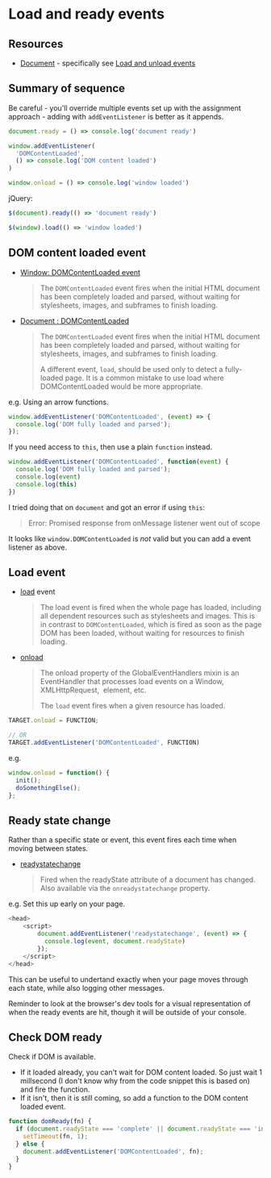 # Load and ready events


## Resources

- [Document](https://developer.mozilla.org/en-US/docs/Web/API/Document) - specifically see [Load and unload events](https://developer.mozilla.org/en-US/docs/Web/API/Document#load_unload_events)


## Summary of sequence

Be careful - you'll override multiple events set up with the assignment approach - adding with `addEventListener` is better as it appends.

```javascript
document.ready = () => console.log('document ready')

window.addEventListener(
  'DOMContentLoaded', 
  () => console.log('DOM content loaded')
)

window.onload = () => console.log('window loaded')
```

jQuery:

```javascript
$(document).ready(() => 'document ready')

$(window).load(() => 'window loaded')
```


## DOM content loaded event

- [Window: DOMContentLoaded event](https://developer.mozilla.org/en-US/docs/Web/API/Window/DOMContentLoaded_event)
    > The `DOMContentLoaded` event fires when the initial HTML document has been completely loaded and parsed, without waiting for stylesheets, images, and subframes to finish loading.
- [Document : DOMContentLoaded](https://developer.mozilla.org/en-US/docs/Web/API/Window/DOMContentLoaded_event)
    > The `DOMContentLoaded` event fires when the initial HTML document has been completely loaded and parsed, without waiting for stylesheets, images, and subframes to finish loading.
    > 
    > A different event, `load`, should be used only to detect a fully-loaded page. It is a common mistake to use load where DOMContentLoaded would be more appropriate.


e.g. Using an arrow functions.

```javascript
window.addEventListener('DOMContentLoaded', (event) => {
  console.log('DOM fully loaded and parsed');
});
```

If you need access to `this`, then use a plain `function` instead.

```javascript
window.addEventListener('DOMContentLoaded', function(event) {
  console.log('DOM fully loaded and parsed');
  console.log(event)
  console.log(this)
})
```

I tried doing that on `document` and got an error if using `this`:

> Error: Promised response from onMessage listener went out of scope

It looks like `window.DOMContentLoaded` is _not_ valid but you can add a event listener as above.


## Load event

- [load](https://developer.mozilla.org/en-US/docs/Web/API/Window/load_event) event
    > The load event is fired when the whole page has loaded, including all dependent resources such as stylesheets and images. This is in contrast to `DOMContentLoaded`, which is fired as soon as the page DOM has been loaded, without waiting for resources to finish loading.
- [onload](https://developer.mozilla.org/en-US/docs/Web/API/GlobalEventHandlers/onload) 
    > The onload property of the GlobalEventHandlers mixin is an EventHandler that processes load events on a Window, XMLHttpRequest, <img> element, etc.
    > 
    > The `load` event fires when a given resource has loaded.

```javascript
TARGET.onload = FUNCTION;

// OR
TARGET.addEventListener('DOMContentLoaded', FUNCTION)
```

e.g.

```javascript
window.onload = function() {
  init();
  doSomethingElse();
};
```


## Ready state change

Rather than a specific state or event, this event fires each time when moving between states.

- [readystatechange](https://developer.mozilla.org/en-US/docs/Web/API/Document/readystatechange_event)
    > Fired when the readyState attribute of a document has changed. Also available via the `onreadystatechange` property. 

e.g. Set this up early on your page.

```javascript
<head>
    <script>
        document.addEventListener('readystatechange', (event) => {
          console.log(event, document.readyState)
        });
    </script>
</head>
```

This can be useful to undertand exactly when your page moves through each state, while also logging other messages.

Reminder to look at the browser's dev tools for a visual representation of when the ready events are hit, though it will be outside of your console.


## Check DOM ready

Check if DOM is available. 

- If it loaded already, you can't wait for DOM content loaded. So just wait 1 millsecond (I don't know why from the code snippet this is based on) and fire the function.
- If it isn't, then it is still coming, so add a function to the DOM content loaded event.

```javascript
function domReady(fn) {
  if (document.readyState === 'complete' || document.readyState === 'interactive') {
    setTimeout(fn, 1);
  } else {
    document.addEventListener('DOMContentLoaded', fn);
  }
}
```
